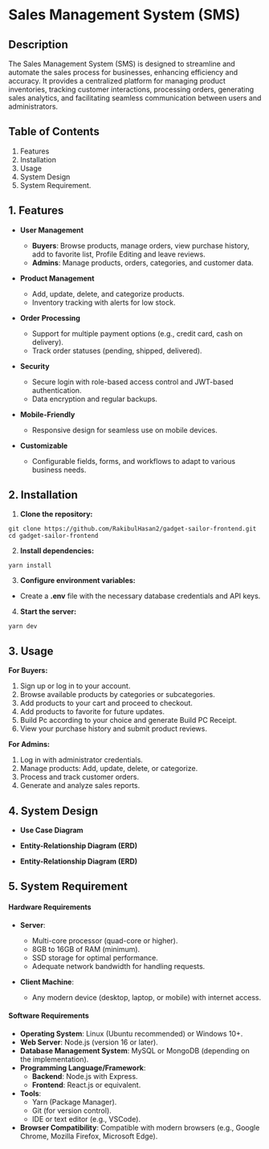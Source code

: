 # Sales Management System (SMS)

## Description
The Sales Management System (SMS) is designed to streamline and automate the sales process for businesses, enhancing efficiency and accuracy. It provides a centralized platform for managing product inventories, tracking customer interactions, processing orders, generating sales analytics, and facilitating seamless communication between users and administrators.

## Table of Contents
1. Features
2. Installation
3. Usage
4. System Design
5. System Requirement.


## 1. Features

* <b>User Management</b>
  * <b>Buyers</b>: Browse products, manage orders, view purchase history, add to favorite list, Profile Editing and leave reviews.
  * <b>Admins</b>: Manage products, orders, categories, and customer data.

* <b>Product Management</b>
  * Add, update, delete, and categorize products.
  * Inventory tracking with alerts for low stock.

* <b>Order Processing</b>
  * Support for multiple payment options (e.g., credit card, cash on delivery).
  * Track order statuses (pending, shipped, delivered).

* <b>Security</b>
  * Secure login with role-based access control and JWT-based authentication.
  * Data encryption and regular backups.

* <b>Mobile-Friendly</b>
  * Responsive design for seamless use on mobile devices.
  
* <b>Customizable</b>
  * Configurable fields, forms, and workflows to adapt to various business needs.


## 2. Installation

1. <b>Clone the repository:</b>
```
git clone https://github.com/RakibulHasan2/gadget-sailor-frontend.git
cd gadget-sailor-frontend
```
2. <b>Install dependencies:</b>
```
yarn install
```
3. <b>Configure environment variables:</b>
* Create a <b>.env</b> file with the necessary database credentials and API keys.

4. <b>Start the server:</b>

```
yarn dev
```

## 3. Usage
<b>For Buyers:</b>
1. Sign up or log in to your account.
2. Browse available products by categories or subcategories.
3. Add products to your cart and proceed to checkout.
4. Add products to favorite for future updates.
5. Build Pc according to your choice and generate Build PC Receipt.
4. View your purchase history and submit product reviews.

<b>For Admins:</b>
1. Log in with administrator credentials.
2. Manage products: Add, update, delete, or categorize.
3. Process and track customer orders.
4. Generate and analyze sales reports.


## 4. System Design
* <b>Use Case Diagram</b>


* <b>Entity-Relationship Diagram (ERD)</b></b>
* <b>Entity-Relationship Diagram (ERD)</b>



## 5. System Requirement
#### Hardware Requirements

* <b>Server</b>:
  * Multi-core processor (quad-core or higher).
  * 8GB to 16GB of RAM (minimum).
  * SSD storage for optimal performance.
  * Adequate network bandwidth for handling requests.

* <b>Client Machine</b>:
  * Any modern device (desktop, laptop, or mobile) with internet access.

#### Software Requirements
* <b>Operating System</b>: Linux (Ubuntu recommended) or Windows 10+.
* <b>Web Server</b>: Node.js (version 16 or later).
* <b>Database Management System</b>: MySQL or MongoDB (depending on the implementation).
* <b>Programming Language/Framework</b>:
  * <b>Backend</b>: Node.js with Express.
  * <b>Frontend</b>: React.js or equivalent.
* <b>Tools</b>:
  * Yarn (Package Manager).
  * Git (for version control).
  * IDE or text editor (e.g., VSCode).
* <b>Browser Compatibility</b>: Compatible with modern browsers (e.g., Google Chrome, Mozilla Firefox, Microsoft Edge).
